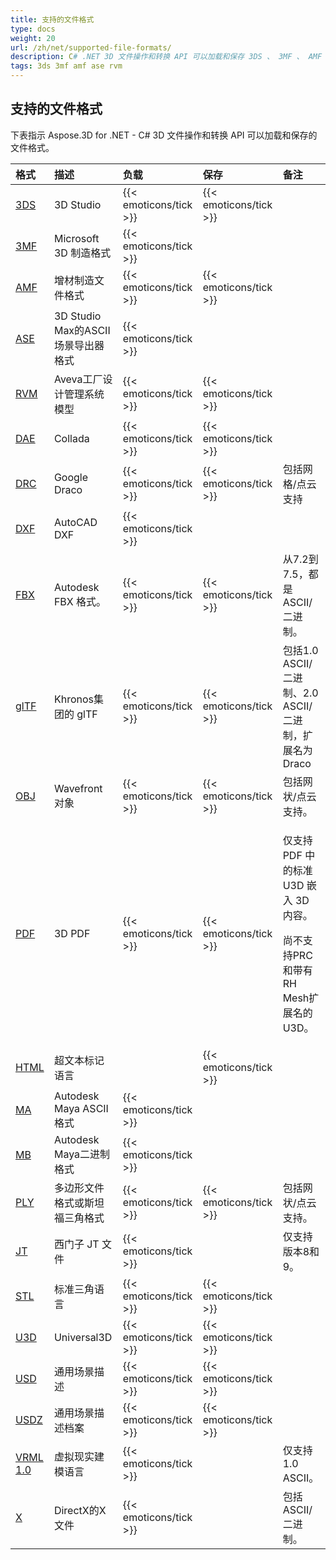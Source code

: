 ```yaml
---
title: 支持的文件格式
type: docs
weight: 20
url: /zh/net/supported-file-formats/
description: C# .NET 3D 文件操作和转换 API 可以加载和保存 3DS 、 3MF 、 AMF 、 FBX 、DFX、 OBJ 、 PLY 、 STL 、 USD 、 U3D 等格式
tags: 3ds 3mf amf ase rvm 
---
```

##  **支持的文件格式**
下表指示 Aspose.3D for .NET - C# 3D 文件操作和转换 API 可以加载和保存的文件格式。

|**格式**|**描述**|**负载**|**保存**|**备注**|
| :- | :- | :- | :- | :- |
|[3DS](https://docs.fileformat.com/3d/3ds/)|3D Studio|{{< emoticons/tick >}}|{{< emoticons/tick >}}| |
|[3MF](https://docs.fileformat.com/3d/3mf/)|Microsoft 3D 制造格式|{{< emoticons/tick >}}| | |
|[AMF](https://docs.fileformat.com/3d/amf/)|增材制造文件格式|{{< emoticons/tick >}}|{{< emoticons/tick >}}| |
|[ASE](https://docs.fileformat.com/3d/ase/)|3D Studio Max的ASCII场景导出器格式|{{< emoticons/tick >}}| | |
|[RVM](https://docs.fileformat.com/3d/rvm/)|Aveva工厂设计管理系统模型|{{< emoticons/tick >}}|{{< emoticons/tick >}}| |
|[DAE](https://docs.fileformat.com/3d/dae/)|Collada|{{< emoticons/tick >}}|{{< emoticons/tick >}}| |
|[DRC](https://docs.fileformat.com/3d/drc/)|Google Draco|{{< emoticons/tick >}}|{{< emoticons/tick >}}|包括网格/点云支持|
|[DXF](https://docs.fileformat.com/cad/dxf/)|AutoCAD DXF|{{< emoticons/tick >}}| | |
|[FBX](https://docs.fileformat.com/3d/fbx/)|Autodesk FBX 格式。|{{< emoticons/tick >}}|{{< emoticons/tick >}}|从7.2到7.5，都是ASCII/二进制。|
|[glTF](https://docs.fileformat.com/3d/glb/)|Khronos集团的 glTF|{{< emoticons/tick >}}|{{< emoticons/tick >}}|包括1.0 ASCII/二进制、2.0 ASCII/二进制，扩展名为 Draco|
|[OBJ](https://docs.fileformat.com/3d/obj/)|Wavefront 对象|{{< emoticons/tick >}}|{{< emoticons/tick >}}|包括网状/点云支持。|
|[PDF](https://docs.fileformat.com/pdf/)|3D PDF|{{< emoticons/tick >}}|{{< emoticons/tick >}}|<p>仅支持 PDF 中的标准 U3D 嵌入 3D 内容。</p><p>尚不支持PRC和带有RH Mesh扩展名的 U3D。</p>|
|[HTML](https://docs.fileformat.com/web/html/)|超文本标记语言| |{{< emoticons/tick >}}| |
|[MA](https://docs.fileformat.com/3d/ma/)|Autodesk Maya ASCII格式|{{< emoticons/tick >}} | | |
|[MB](https://docs.fileformat.com/3d/mb/)|Autodesk Maya二进制格式|{{< emoticons/tick >}} | | |
|[PLY](https://docs.fileformat.com/3d/ply/)|多边形文件格式或斯坦福三角格式|{{< emoticons/tick >}}|{{< emoticons/tick >}}|包括网状/点云支持。|
|[JT](https://docs.fileformat.com/3d/jt/)|西门子 JT 文件|{{< emoticons/tick >}}| |仅支持版本8和9。|
|[STL](https://docs.fileformat.com/cad/stl/)|标准三角语言|{{< emoticons/tick >}}|{{< emoticons/tick >}}| |
|[U3D](https://docs.fileformat.com/3d/u3d/)|Universal3D|{{< emoticons/tick >}}|{{< emoticons/tick >}}| |
|[USD](https://docs.fileformat.com/3d/usd/)|通用场景描述|{{< emoticons/tick >}}|{{< emoticons/tick >}}| |
|[USDZ](https://docs.fileformat.com/3d/usdz/)|通用场景描述档案|{{< emoticons/tick >}}|{{< emoticons/tick >}}| |
|[VRML 1.0](https://docs.fileformat.com/3d/vrml/)|虚拟现实建模语言|{{< emoticons/tick >}}| |仅支持1.0 ASCII。|
|[X](https://docs.fileformat.com/3d/x/)|DirectX的X文件|{{< emoticons/tick >}}| |包括ASCII/二进制。|

